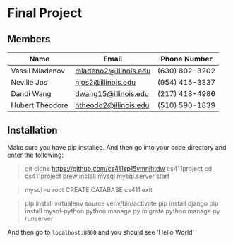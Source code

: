 # Final Project


## Members
Name | Email | Phone Number
---- | ----- | ------------
Vassil Mladenov | mladeno2@illinois.edu | (630) 802-3202 
Neville Jos | njos2@illinois.edu | (954) 415-3337
Dandi Wang | dwang15@illinois.edu | (217) 418-4986 
Hubert Theodore | htheodo2@illinois.edu | (510) 590-1839

## Installation

Make sure you have pip installed. And then go into your code directory and enter the following:

> git clone https://github.com/cs411sp15vmnjhtdw cs411project
> cd cs411project
> brew install mysql
> mysql.server start

> mysql -u root
> CREATE DATABASE cs411
> exit

> pip install virtualenv
> source venv/bin/activate
> pip install django
> pip install mysql-python
> python manage.py migrate
> python manage.py runserver

And then go to `localhost:8000` and you should see 'Hello World'
